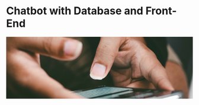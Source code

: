 # Chatbot with Database and Front-End

<picture>
 <img alt="YOUR-ALT-TEXT" src=".readme/pradamas-gifarry-889Qh5HJj4I-unsplash.jpg">
</picture>
